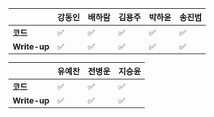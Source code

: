 |              | 강동인 | 배하람 | 김용주 | 박하윤 | 송진범 |
| ------------ | ------ | ----------------- | ------ | ------ | ------ |
| **코드**     |:white_check_mark:|:white_check_mark:|:white_check_mark:  |:white_check_mark: |    :white_check_mark:   |
| **Write-up** |:white_check_mark:|:white_check_mark:|:white_check_mark:  | :white_check_mark: |    :white_check_mark:    |

|              | 유예찬 | 전병운 | 지승윤 |
| ------------ | ------ | ------ | ------ |
| **코드**     |:white_check_mark:|:white_check_mark:|:white_check_mark:|        |
| **Write-up** |:white_check_mark:|:white_check_mark:|:white_check_mark:|        |

